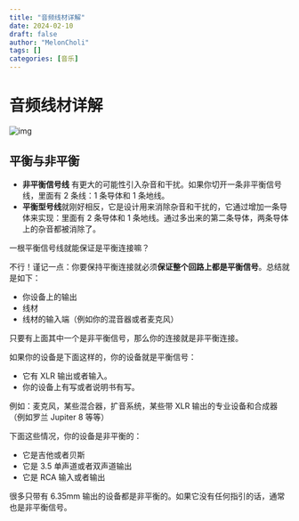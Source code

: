```yaml
---
title: "音频线材详解"
date: 2024-02-10
draft: false
author: "MelonCholi"
tags: []
categories: [音乐]
---
```


# 音频线材详解

![img](https://pic4.zhimg.com/80/v2-9790b203fed5d752b0de71d4ec502213_1440w.webp)

## 平衡与非平衡

- **非平衡信号线** 有更大的可能性引入杂音和干扰。如果你切开一条非平衡信号线，里面有 2 条线：1 条导体和 1 条地线。
- **平衡型号线**就刚好相反，它是设计用来消除杂音和干扰的，它通过增加一条导体来实现：里面有 2 条导体和 1 条地线。通过多出来的第二条导体，两条导体上的杂音都被消除了。

一根平衡信号线就能保证是平衡连接嘛？

不行！谨记一点：你要保持平衡连接就必须**保证整个回路上都是平衡信号**。总结就是如下：

- 你设备上的输出
- 线材
- 线材的输入端（例如你的混音器或者麦克风）

只要有上面其中一个是非平衡信号，那么你的连接就是非平衡连接。

如果你的设备是下面这样的，你的设备就是平衡信号：

- 它有 XLR 输出或者输入。
- 你的设备上有写或者说明书有写。

例如：麦克风，某些混合器，扩音系统，某些带 XLR 输出的专业设备和合成器（例如罗兰 Jupiter 8 等等）

下面这些情况，你的设备是非平衡的：

- 它是吉他或者贝斯
- 它是 3.5 单声道或者双声道输出
- 它是 RCA 输入或者输出

很多只带有 6.35mm 输出的设备都是非平衡的。如果它没有任何指引的话，通常也是非平衡信号。